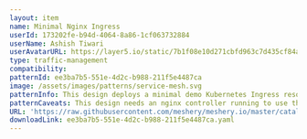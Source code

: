 ```yaml
---
layout: item
name: Minimal Nginx Ingress
userId: 173202fe-b94d-4064-8a86-1cf063732884
userName: Ashish Tiwari
userAvatarURL: https://layer5.io/static/7b1f08e10d271cbfd963c7d435cf84ac/416c3/ashish-tiwari.webp
type: traffic-management
compatibility: 
patternId: ee3ba7b5-551e-4d2c-b988-211f5e4487ca
image: /assets/images/patterns/service-mesh.svg
patternInfo: This design deploys a minimal demo Kubernetes Ingress resource for Nginx
patternCaveats: This design needs an nginx controller running to use the configuration.
URL: 'https://raw.githubusercontent.com/meshery/meshery.io/master/catalog/ee3ba7b5-551e-4d2c-b988-211f5e4487ca.yaml'
downloadLink: ee3ba7b5-551e-4d2c-b988-211f5e4487ca.yaml
---
```

